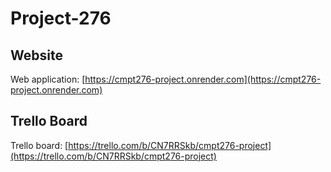 # Project-276

## Website

Web application: [https://cmpt276-project.onrender.com](https://cmpt276-project.onrender.com)

## Trello Board

Trello board: [https://trello.com/b/CN7RRSkb/cmpt276-project](https://trello.com/b/CN7RRSkb/cmpt276-project)